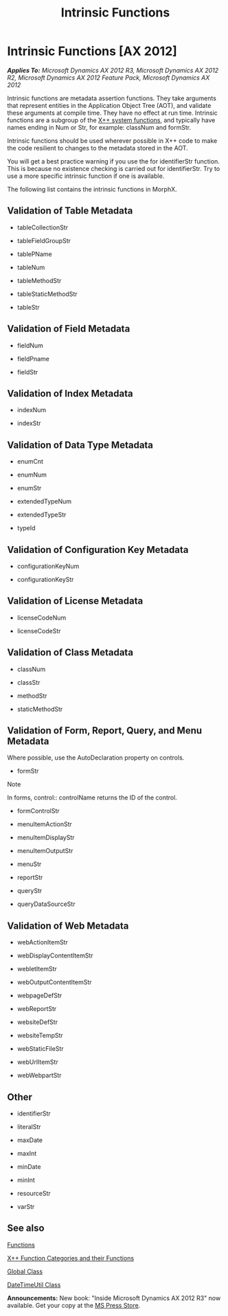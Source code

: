 ﻿---
title: Intrinsic Functions
TOCTitle: Intrinsic Functions
ms:assetid: 407c83d7-4a0a-4c16-b9bd-e8783e73d837
ms:mtpsurl: https://msdn.microsoft.com/en-us/library/Aa626893(v=AX.60)
ms:contentKeyID: 35242945
ms.date: 05/18/2015
mtps_version: v=AX.60
---

# Intrinsic Functions [AX 2012]


_**Applies To:** Microsoft Dynamics AX 2012 R3, Microsoft Dynamics AX 2012 R2, Microsoft Dynamics AX 2012 Feature Pack, Microsoft Dynamics AX 2012_

Intrinsic functions are metadata assertion functions. They take arguments that represent entities in the Application Object Tree (AOT), and validate these arguments at compile time. They have no effect at run time. Intrinsic functions are a subgroup of the [X++ system functions](https://msdn.microsoft.com/en-us/library/aa856741\(v=ax.60\)), and typically have names ending in Num or Str, for example: classNum and formStr.

Intrinsic functions should be used wherever possible in X++ code to make the code resilient to changes to the metadata stored in the AOT.

You will get a best practice warning if you use the for identifierStr function. This is because no existence checking is carried out for identifierStr. Try to use a more specific intrinsic function if one is available.

The following list contains the intrinsic functions in MorphX.

## Validation of Table Metadata

  - tableCollectionStr

  - tableFieldGroupStr

  - tablePName

  - tableNum

  - tableMethodStr

  - tableStaticMethodStr

  - tableStr

## Validation of Field Metadata

  - fieldNum

  - fieldPname

  - fieldStr

## Validation of Index Metadata

  - indexNum

  - indexStr

## Validation of Data Type Metadata

  - enumCnt

  - enumNum

  - enumStr

  - extendedTypeNum

  - extendedTypeStr

  - typeId

## Validation of Configuration Key Metadata

  - configurationKeyNum

  - configurationKeyStr

## Validation of License Metadata

  - licenseCodeNum

  - licenseCodeStr

## Validation of Class Metadata

  - classNum

  - classStr

  - methodStr

  - staticMethodStr

## Validation of Form, Report, Query, and Menu Metadata

Where possible, use the AutoDeclaration property on controls.

  - formStr


> [!NOTE]
> <P>In forms, control::&nbsp;controlName returns the ID of the control.</P>



  - formControlStr

  - menuItemActionStr

  - menuItemDisplayStr

  - menuItemOutputStr

  - menuStr

  - reportStr

  - queryStr

  - queryDataSourceStr

## Validation of Web Metadata

  - webActionItemStr

  - webDisplayContentItemStr

  - webletItemStr

  - webOutputContentItemStr

  - webpageDefStr

  - webReportStr

  - websiteDefStr

  - websiteTempStr

  - webStaticFileStr

  - webUrlItemStr

  - webWebpartStr

## Other

  - identifierStr

  - literalStr

  - maxDate

  - maxInt

  - minDate

  - minInt

  - resourceStr

  - varStr

## See also

[Functions](https://msdn.microsoft.com/en-us/library/aa856741\(v=ax.60\))

[X++ Function Categories and their Functions](x-function-categories-and-their-functions.md)

[Global Class](https://msdn.microsoft.com/en-us/library/gg836018\(v=ax.60\))

[DateTimeUtil Class](https://msdn.microsoft.com/en-us/library/gg837448\(v=ax.60\))

  
**Announcements:** New book: "Inside Microsoft Dynamics AX 2012 R3" now available. Get your copy at the [MS Press Store](https://www.microsoftpressstore.com/store/inside-microsoft-dynamics-ax-2012-r3-9780735685109).

